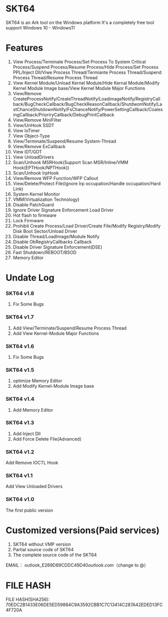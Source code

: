 # SKT64
SKT64 is an Ark tool on the Windows platform
It's a completely free tool
support Windows 10 - Windows11

# Features
1. View Process/Terminate Process/Set Process To System Critical Process/Suspend Process/Resume Process/Hide Process/Set Process PPL/Inject Dll/Viwe Process Thread/Termiante Process Thread/Suspend Process Thread/Resume Process Thread
2. View Kernel Module/Unload Kernel Module/Hide Kernal Module/Modify Kernel Module Image base/View Kernel Module Major Functions
3. View/Remove CreateProcessNotify/CreateThreadNotify/LoadimageNotify/RegistryCallback/BugCheckCallback/BugCheckReasonCallback/ShutdwomNotify/LastChanceShutdownNotify/FsChanceNotify/PowerSettingCallback/CoalesingCallback/PrioriryCallback/DebugPrintCallback
4. View/Remove MiniFilter
5. View/UnHook SSDT
6. View IoTimer
7. View Object-Type
8. View/Terminate/Suspend/Resume System-Thread
9. View/Remove ExCallback
10. View IDT/GDT
11. View UnloadDrivers
12. Scan/Unhook MSRHook(Support Scan MSR/Inline/VMM Hook(EPTHook/NPTHook))
13. Scan/Unhook IrpHook
14. View/Remove WFP Function/WFP Callout
15. View/Delete/Protect File(Ignore Irp occupation/Handle occupation/Hard Link)
16. System Kernel Monitor
17. VMM(Virtualization Technology)
18. Disable PatchGuard
19. Ignore Driver Signature Enforcement Load Driver
20. Hot flash to firmware
21. Lock Firmware
22. Prohibit Create Process/Load Driver/Create File/Modify Registry/Modify Disk Boot Sector/Unload Driver
23. Disable Thread/LoadImage/Module Notify
24. Disable ObRegistryCallbacks Callback
25. Disable Driver Signature Enforcement(DSE)
26. Fast Shutdown/REBOOT/BSOD
27. Memory Editor


# Undate Log
### SKT64 v1.8
1. Fix Some Bugs
### SKT64 v1.7
1. Add View/Terminate/Suspend/Resume Process Thread
2. Add View Kernel-Module Major Functions
### SKT64 v1.6
1. Fix Some Bugs
### SKT64 v1.5
1. optimize Memory Editor
2. Add Modify Kernel-Module Image base
### SKT64 v1.4
1. Add Memory Editor
### SKT64 v1.3
1. Add Inject Dll
2. Add Force Delete File(Advanced)
### SKT64 v1.2
Add Remove IOCTL Hook
### SKT64 v1.1
Add View Unloaded Drivers
### SKT64 v1.0
The first public version

# Customized versions(Paid services)
1. SKT64 without VMP version
2. Partial source code of SKT64
3. The complete source code of the SKT64

EMAIL： outlook_E269D89CDDC49D40$outlook.com（$change to @）










# FILE HASH
FILE HASH(SHA256): 70EDC2B1433E06DE5ED59884C9A3592CBB1C7C13414C287A42EDED13FC4F720A 
